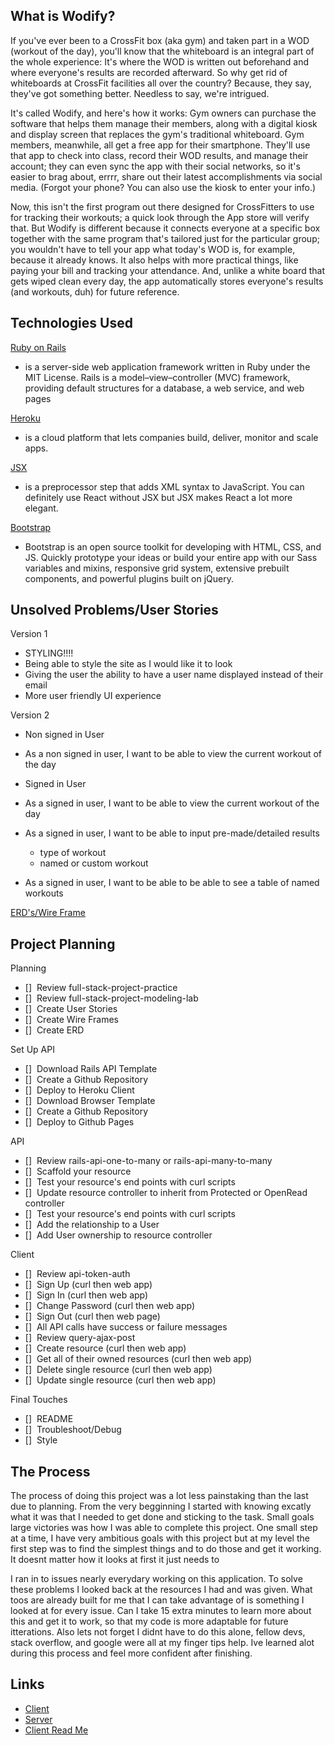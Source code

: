 ## What is Wodify?

If you've ever been to a CrossFit box (aka gym) and taken part in a WOD (workout of the day), you'll know that the whiteboard is an integral part of the whole experience: It's where the WOD is written out beforehand and where everyone's results are recorded afterward. So why get rid of whiteboards at CrossFit facilities all over the country? Because, they say, they've got something better. Needless to say, we're intrigued.

It's called Wodify, and here's how it works: Gym owners can purchase the software that helps them manage their members, along with a digital kiosk and display screen that replaces the gym's traditional whiteboard. Gym members, meanwhile, all get a free app for their smartphone. They'll use that app to check into class, record their WOD results, and manage their account; they can even sync the app with their social networks, so it's easier to brag about, errrr, share out their latest accomplishments via social media. (Forgot your phone? You can also use the kiosk to enter your info.)

Now, this isn't the first program out there designed for CrossFitters to use for tracking their workouts; a quick look through the App store will verify that. But Wodify is different because it connects everyone at a specific box together with the same program that's tailored just for the particular group; you wouldn't have to tell your app what today's WOD is, for example, because it already knows. It also helps with more practical things, like paying your bill and tracking your attendance. And, unlike a white board that gets wiped clean every day, the app automatically stores everyone's results (and workouts, duh) for future reference.

## Technologies Used
[Ruby on Rails](https://rubyonrails.org/)
  - is a server-side web application framework written in Ruby under the MIT License. Rails is a model–view–controller (MVC) framework, providing default structures for a database, a web service, and web pages

[Heroku](https://heroku.com/)
  - is a cloud platform that lets companies build, deliver, monitor and scale apps.

[JSX](https://reactjs.org/docs/introducing-jsx.html)
  - is a preprocessor step that adds XML syntax to JavaScript. You can definitely use React without JSX but JSX makes React a lot more elegant.

[Bootstrap](https://getbootstrap.com/)
  - Bootstrap is an open source toolkit for developing with HTML, CSS, and JS. Quickly prototype your ideas or build your entire app with our Sass variables and mixins, responsive grid system, extensive prebuilt components, and powerful plugins built on jQuery.

## Unsolved Problems/User Stories

Version 1
 - STYLING!!!!
 - Being able to style the site as I would like it to look
 - Giving the user the ability to have a user name displayed instead of their email
 - More user friendly UI experience

Version 2
 - Non signed in User

  - As a non signed in user, I want to be able to view the current workout of the day

 - Signed in User

  - As a signed in user, I want to be able to view the current workout of the day
  - As a signed in user, I want to be able to input pre-made/detailed results
    - type of workout
    - named or custom workout
  - As a signed in user, I want to be able to be able to see a table of named workouts

[ERD's/Wire Frame](https://imgur.com/a/tpN09xp)

## Project Planning

Planning
- []  Review full-stack-project-practice
- []  Review full-stack-project-modeling-lab
- []  Create User Stories
- []  Create Wire Frames
- []  Create ERD

Set Up
API
- []  Download Rails API Template
- []  Create a Github Repository
- []  Deploy to Heroku
Client
- []  Download Browser Template
- []  Create a Github Repository
- []  Deploy to Github Pages

API
- []  Review rails-api-one-to-many or rails-api-many-to-many
- []  Scaffold your resource
- []  Test your resource's end points with curl scripts
- []  Update resource controller to inherit from Protected or OpenRead controller
- []  Test your resource's end points with curl scripts
- []  Add the relationship to a User
- []  Add User ownership to resource controller

Client
- []  Review api-token-auth
- []  Sign Up (curl then web app)
- []  Sign In (curl then web app)
- []  Change Password (curl then web app)
- []  Sign Out (curl then web page)
- []  All API calls have success or failure messages
- []  Review query-ajax-post
- []  Create resource (curl then web app)
- []  Get all of their owned resources (curl then web app)
- []  Delete single resource (curl then web app)
- []  Update single resource (curl then web app)

Final Touches
- []  README
- []  Troubleshoot/Debug
- []  Style

## The Process

 The process of doing this project was a lot less painstaking than the last due to
 planning.  From the very begginning I started with knowing excatly what it was that
 I needed to get done and sticking to the task. Small goals large victories was how I
 was able to complete this project. One small step at a time, I have very ambitious goals
 with this project but at my level the first step was to find the simplest things and
 to do those and get it working. It doesnt matter how it looks at first it just needs to

I ran in to issues nearly everydary working on this application. To solve these
problems I looked back at the resources I had and was given. What toos are already
built for me that I can take advantage of is something I looked at for every issue.
Can I take 15 extra minutes to learn more about this and get it to work, so that my
code is more adaptable for future itterations. Also lets not forget I didnt have to
do this alone, fellow devs, stack overflow, and google were all at my finger tips
help. Ive learned alot during this process and feel more confident after finishing.

## Links

- [Client]()
- [Server](https://arcane-woodland-92648.herokuapp.com/)
- [Client Read Me](https://github.com/ghills3620/capstone-react/)
